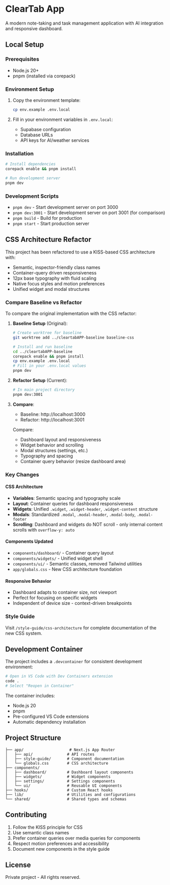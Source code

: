 # ClearTab App

A modern note-taking and task management application with AI integration and responsive dashboard.

## Local Setup

### Prerequisites
- Node.js 20+
- pnpm (installed via corepack)

### Environment Setup
1. Copy the environment template:
   ```bash
   cp env.example .env.local
   ```

2. Fill in your environment variables in `.env.local`:
   - Supabase configuration
   - Database URLs
   - API keys for AI/weather services

### Installation
```bash
# Install dependencies
corepack enable && pnpm install

# Run development server
pnpm dev
```

### Development Scripts
- `pnpm dev` - Start development server on port 3000
- `pnpm dev:3001` - Start development server on port 3001 (for comparison)
- `pnpm build` - Build for production
- `pnpm start` - Start production server

## CSS Architecture Refactor

This project has been refactored to use a KISS-based CSS architecture with:
- Semantic, inspector-friendly class names
- Container-query driven responsiveness
- 12px base typography with fluid scaling
- Native focus styles and motion preferences
- Unified widget and modal structures

### Compare Baseline vs Refactor

To compare the original implementation with the CSS refactor:

1. **Baseline Setup** (Original):
   ```bash
   # Create worktree for baseline
   git worktree add ../cleartabAPP-baseline baseline-css
   
   # Install and run baseline
   cd ../cleartabAPP-baseline
   corepack enable && pnpm install
   cp env.example .env.local
   # Fill in your .env.local values
   pnpm dev
   ```

2. **Refactor Setup** (Current):
   ```bash
   # In main project directory
   pnpm dev:3001
   ```

3. **Compare**:
   - Baseline: http://localhost:3000
   - Refactor: http://localhost:3001
   
   Compare:
   - Dashboard layout and responsiveness
   - Widget behavior and scrolling
   - Modal structures (settings, etc.)
   - Typography and spacing
   - Container query behavior (resize dashboard area)

### Key Changes

#### CSS Architecture
- **Variables**: Semantic spacing and typography scale
- **Layout**: Container queries for dashboard responsiveness
- **Widgets**: Unified `.widget`, `.widget-header`, `.widget-content` structure
- **Modals**: Standardized `.modal`, `.modal-header`, `.modal-body`, `.modal-footer`
- **Scrolling**: Dashboard and widgets do NOT scroll - only internal content scrolls with `overflow-y: auto`

#### Components Updated
- `components/dashboard/` - Container query layout
- `components/widgets/` - Unified widget shell
- `components/ui/` - Semantic classes, removed Tailwind utilities
- `app/globals.css` - New CSS architecture foundation

#### Responsive Behavior
- Dashboard adapts to container size, not viewport
- Perfect for focusing on specific widgets
- Independent of device size - context-driven breakpoints

### Style Guide
Visit `/style-guide/css-architecture` for complete documentation of the new CSS system.

## Development Container

The project includes a `.devcontainer` for consistent development environment:

```bash
# Open in VS Code with Dev Containers extension
code .
# Select "Reopen in Container"
```

The container includes:
- Node.js 20
- pnpm
- Pre-configured VS Code extensions
- Automatic dependency installation

## Project Structure

```
├── app/                    # Next.js App Router
│   ├── api/               # API routes
│   ├── style-guide/       # Component documentation
│   └── globals.css        # CSS architecture
├── components/
│   ├── dashboard/         # Dashboard layout components
│   ├── widgets/           # Widget components
│   ├── settings/          # Settings components
│   └── ui/                # Reusable UI components
├── hooks/                 # Custom React hooks
├── lib/                   # Utilities and configurations
└── shared/                # Shared types and schemas
```

## Contributing

1. Follow the KISS principle for CSS
2. Use semantic class names
3. Prefer container queries over media queries for components
4. Respect motion preferences and accessibility
5. Document new components in the style guide

## License

Private project - All rights reserved.